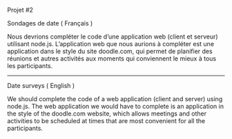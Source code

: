Projet #2

Sondages de date ( Français )

Nous devrions compléter le code d’une application web (client et
serveur) utilisant node.js.
L’application web que nous aurions à compléter est une application dans le style du site doodle.com,
qui permet de planifier des réunions et autres activités aux moments qui conviennent le mieux à tous
les participants.

-------------------------------

Date surveys ( English )

We should complete the code of a web application (client and
server) using node.js.
The web application we would have to complete is an application in the style of the doodle.com website,
which allows meetings and other activities to be scheduled at times that are most convenient for all
the participants.
